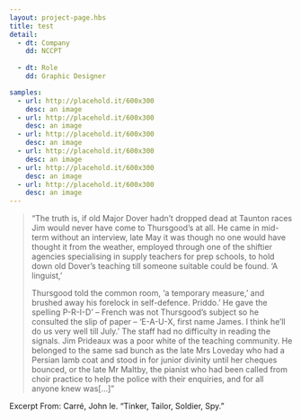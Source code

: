 ```yaml
---
layout: project-page.hbs
title: test
detail:
  - dt: Company
    dd: NCCPT
    
  - dt: Role
    dd: Graphic Designer

samples:
  - url: http://placehold.it/600x300
    desc: an image
  - url: http://placehold.it/600x300
    desc: an image
  - url: http://placehold.it/600x300
    desc: an image
  - url: http://placehold.it/600x300
    desc: an image
  - url: http://placehold.it/600x300
    desc: an image
  - url: http://placehold.it/600x300
    desc: an image
---
```


> “The truth is, if old Major Dover hadn’t dropped dead at Taunton races Jim would never have come to Thursgood’s at all. He came in mid-term without an interview, late May it was though no one would have thought it from the weather, employed through one of the shiftier agencies specialising in supply teachers for prep schools, to hold down old Dover’s teaching till someone suitable could be found. ‘A linguist,’
>
> Thursgood told the common room, ‘a temporary measure,’ and brushed away his forelock in self-defence. Priddo.’ He gave the spelling P-R-I-D’ – French was not Thursgood’s subject so he consulted the slip of paper – ‘E-A-U-X, first name James. I think he’ll do us very well till July.’ The staff had no difficulty in reading the signals. Jim Prideaux was a poor white of the teaching community. He belonged to the same sad bunch as the late Mrs Loveday who had a Persian lamb coat and stood in for junior divinity until her cheques bounced, or the late Mr Maltby, the pianist who had been called from choir practice to help the police with their enquiries, and for all anyone knew was[…]”

Excerpt From: Carré, John le. “Tinker, Tailor, Soldier, Spy.”  
